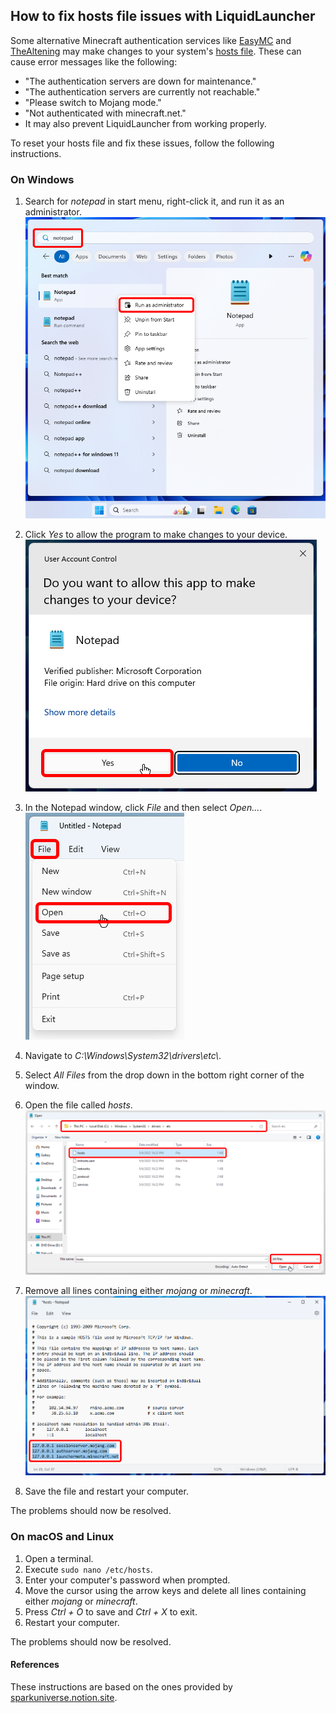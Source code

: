 ## How to fix hosts file issues with LiquidLauncher

Some alternative Minecraft authentication services like [EasyMC](https://easymc.io/) and [TheAltening](https://thealtening.com/) may make changes to your system's [hosts file](https://en.wikipedia.org/wiki/Hosts_(file)). These can cause error messages like the following:

- "The authentication servers are down for maintenance."
- "The authentication servers are currently not reachable."
- "Please switch to Mojang mode."
- "Not authenticated with minecraft.net."
- It may also prevent LiquidLauncher from working properly.

To reset your hosts file and fix these issues, follow the following instructions.

### On Windows
1. Search for *notepad* in start menu, right-click it, and run it as an administrator. <br>
![versions](images/hosts_file/step_1.png)

2. Click *Yes* to allow the program to make changes to your device. <br>
![versions](/images/hosts_file/step_2.png)

3. In the Notepad window, click *File* and then select *Open...*. <br>
![versions](/images/hosts_file/step_3.png)

4. Navigate to *C:\\Windows\\System32\\drivers\\etc\\*.
5. Select *All Files* from the drop down in the bottom right corner of the window.
6. Open the file called *hosts*. <br>
![versions](/images/hosts_file/step_4.png)

7. Remove all lines containing either *mojang* or *minecraft*. <br>
![versions](/images/hosts_file/step_5.png)

8. Save the file and restart your computer.

The problems should now be resolved.

### On macOS and Linux

1. Open a terminal.
2. Execute `sudo nano /etc/hosts`.
3. Enter your computer's password when prompted.
4. Move the cursor using the arrow keys and delete all lines containing either *mojang* or *minecraft*.
5. Press *Ctrl + O* to save and *Ctrl + X* to exit.
6. Restart your computer.

The problems should now be resolved.

#### References
These instructions are based on the ones provided by [sparkuniverse.notion.site](https://sparkuniverse.notion.site/Reverse-changes-by-pirated-versions-2348b6082efa4a0cb59173e965bb5616).